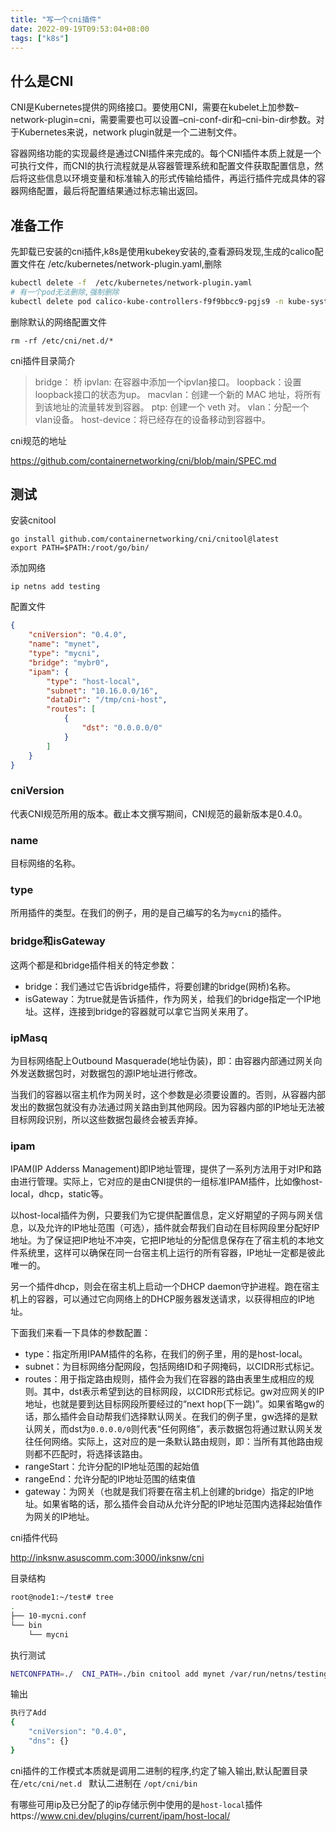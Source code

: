 ```yaml
---
title: "写一个cni插件"
date: 2022-09-19T09:53:04+08:00
tags: ["k8s"]
---
```


## 什么是CNI

CNI是Kubernetes提供的网络接口。要使用CNI，需要在kubelet上加参数–network-plugin=cni，需要需要也可以设置–cni-conf-dir和–cni-bin-dir参数。对于Kubernetes来说，network plugin就是一个二进制文件。



容器网络功能的实现最终是通过CNI插件来完成的。每个CNI插件本质上就是一个可执行文件，而CNI的执行流程就是从容器管理系统和配置文件获取配置信息，然后将这些信息以环境变量和标准输入的形式传输给插件，再运行插件完成具体的容器网络配置，最后将配置结果通过标志输出返回。

## 准备工作

先卸载已安装的cni插件,k8s是使用kubekey安装的,查看源码发现,生成的calico配置文件在 /etc/kubernetes/network-plugin.yaml,删除

```bash
kubectl delete -f  /etc/kubernetes/network-plugin.yaml
# 有一个pod无法删除,强制删除
kubectl delete pod calico-kube-controllers-f9f9bbcc9-pgjs9 -n kube-system --force --grace-period=0
```

删除默认的网络配置文件

```
rm -rf /etc/cni/net.d/*
```
cni插件目录简介
> bridge： 桥 
> ipvlan: 在容器中添加一个ipvlan接口。
> loopback：设置loopback接口的状态为up。
> macvlan：创建一个新的 MAC 地址，将所有到该地址的流量转发到容器。
> ptp: 创建一个 veth 对。
> vlan：分配一个vlan设备。
> host-device：将已经存在的设备移动到容器中。

cni规范的地址

 https://github.com/containernetworking/cni/blob/main/SPEC.md

## 测试

安装cnitool

```
go install github.com/containernetworking/cni/cnitool@latest
export PATH=$PATH:/root/go/bin/
```

添加网络

```
ip netns add testing
```

配置文件

```json
{
    "cniVersion": "0.4.0",
    "name": "mynet",
    "type": "mycni",
    "bridge": "mybr0",
    "ipam": {
        "type": "host-local",
        "subnet": "10.16.0.0/16",
        "dataDir": "/tmp/cni-host",
        "routes": [
            {
                "dst": "0.0.0.0/0"
            }
        ]
    }
}
```

### cniVersion

代表CNI规范所用的版本。截止本文撰写期间，CNI规范的最新版本是0.4.0。

### name

目标网络的名称。

### type

所用插件的类型。在我们的例子，用的是自己编写的名为`mycni`的插件。

### bridge和isGateway

这两个都是和bridge插件相关的特定参数：

- bridge：我们通过它告诉bridge插件，将要创建的bridge(网桥)名称。
- isGateway：为true就是告诉插件，作为网关，给我们的bridge指定一个IP地址。这样，连接到bridge的容器就可以拿它当网关来用了。

### ipMasq

为目标网络配上Outbound Masquerade(地址伪装)，即：由容器内部通过网关向外发送数据包时，对数据包的源IP地址进行修改。

当我们的容器以宿主机作为网关时，这个参数是必须要设置的。否则，从容器内部发出的数据包就没有办法通过网关路由到其他网段。因为容器内部的IP地址无法被目标网段识别，所以这些数据包最终会被丢弃掉。

### ipam

IPAM(IP Adderss Management)即IP地址管理，提供了一系列方法用于对IP和路由进行管理。实际上，它对应的是由CNI提供的一组标准IPAM插件，比如像host-local，dhcp，static等。

以host-local插件为例，只要我们为它提供配置信息，定义好期望的子网与网关信息，以及允许的IP地址范围（可选），插件就会帮我们自动在目标网段里分配好IP地址。为了保证把IP地址不冲突，它把IP地址的分配信息保存在了宿主机的本地文件系统里，这样可以确保在同一台宿主机上运行的所有容器，IP地址一定都是彼此唯一的。

另一个插件dhcp，则会在宿主机上启动一个DHCP daemon守护进程。跑在宿主机上的容器，可以通过它向网络上的DHCP服务器发送请求，以获得相应的IP地址。

下面我们来看一下具体的参数配置：

- type：指定所用IPAM插件的名称，在我们的例子里，用的是host-local。
- subnet：为目标网络分配网段，包括网络ID和子网掩码，以CIDR形式标记。
- routes：用于指定路由规则，插件会为我们在容器的路由表里生成相应的规则。其中，dst表示希望到达的目标网段，以CIDR形式标记。gw对应网关的IP地址，也就是要到达目标网段所要经过的“next hop(下一跳)”。如果省略gw的话，那么插件会自动帮我们选择默认网关。在我们的例子里，gw选择的是默认网关，而dst为`0.0.0.0/0`则代表“任何网络”，表示数据包将通过默认网关发往任何网络。实际上，这对应的是一条默认路由规则，即：当所有其他路由规则都不匹配时，将选择该路由。
- rangeStart：允许分配的IP地址范围的起始值
- rangeEnd：允许分配的IP地址范围的结束值
- gateway：为网关（也就是我们将要在宿主机上创建的bridge）指定的IP地址。如果省略的话，那么插件会自动从允许分配的IP地址范围内选择起始值作为网关的IP地址。

cni插件代码

http://inksnw.asuscomm.com:3000/inksnw/cni

目录结构

```bash
root@node1:~/test# tree
.
├── 10-mycni.conf
└── bin
    └── mycni
```

执行测试

```bash
NETCONFPATH=./  CNI_PATH=./bin cnitool add mynet /var/run/netns/testing
```

输出

```bash
执行了Add
{
    "cniVersion": "0.4.0",
    "dns": {}
}
```

cni插件的工作模式本质就是调用二进制的程序,约定了输入输出,默认配置目录在`/etc/cni/net.d ` 默认二进制在 `/opt/cni/bin`

有哪些可用ip及已分配了的ip存储示例中使用的是`host-local`插件https://www.cni.dev/plugins/current/ipam/host-local/
